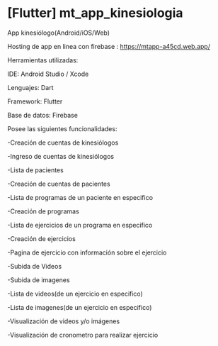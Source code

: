# [Flutter] mt_app_kinesiologia

App kinesiólogo(Android/iOS/Web)

Hosting de app en linea con firebase : https://mtapp-a45cd.web.app/ 

Herramientas utilizadas:

IDE: Android Studio / Xcode 

Lenguajes: Dart

Framework: Flutter 

Base de datos: Firebase 

Posee las siguientes funcionalidades:  

-Creación de cuentas de kinesiólogos

-Ingreso de cuentas de kinesiólogos

-Lista de pacientes

-Creación de cuentas de pacientes

-Lista de programas de un paciente en especifico

-Creación de programas

-Lista de ejercicios de un programa en especifico

-Creación de ejercicios

-Pagina de ejercicio con información sobre el ejercicio

-Subida de Videos

-Subida de imagenes

-Lista de videos(de un ejercicio en especifico)

-Lista de imagenes(de un ejercicio en especifico)

-Visualización de videos y/o imágenes

-Visualización de cronometro para realizar ejercicio

